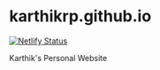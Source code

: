 # karthikrp.github.io

[![Netlify Status](https://api.netlify.com/api/v1/badges/eec433e5-b3e3-4c0b-95a1-0c33889062d2/deploy-status)](https://app.netlify.com/sites/cocky-elion-2e173a/deploys)

Karthik's Personal Website
